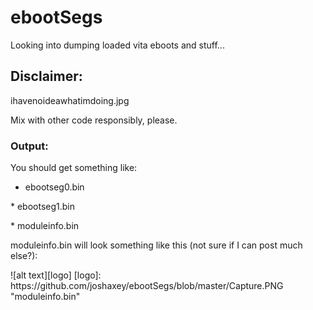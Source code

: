 # ebootSegs
Looking into dumping loaded vita eboots and stuff...

## Disclaimer:
ihavenoideawhatimdoing.jpg

Mix with other code responsibly, please.

### Output:
You should get something like:

* ebootseg0.bin
<p>
* ebootseg1.bin
<p>
* moduleinfo.bin
<p>
moduleinfo.bin will look something like this (not sure if I can post much else?):
<p>
<p>
![alt text][logo]
[logo]: https://github.com/joshaxey/ebootSegs/blob/master/Capture.PNG "moduleinfo.bin"
